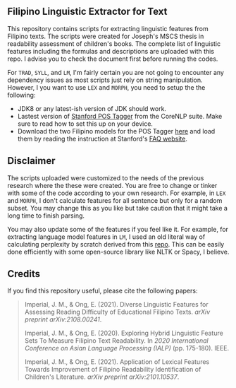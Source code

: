 ## Filipino Linguistic Extractor for Text

This repository contains scripts for extracting linguistic features from Filipino texts. The scripts were created for Joseph's MSCS thesis in readability assessment of children's books. The complete list of linguistic features including the formulas and descriptions are uploaded with this repo. I advise you to check the document first before running the codes.

For `TRAD`, `SYLL`, and `LM`, I'm fairly certain you are not going to encounter any dependency issues as most scripts just rely on string manipulation.  However, I you want to use `LEX` and `MORPH`, you need to setup the the following:

 - JDK8 or any latest-ish version of JDK should work.
 - Lastest version of [Stanford POS Tagger](https://nlp.stanford.edu/software/tagger.shtml) from the CoreNLP suite. Make sure to read how to set this up on your device.
 - Download the two Filipino models for the POS Tagger [here](https://github.com/matthewgo/FilipinoStanfordPOSTagger) and load them by reading the instruction at Stanford's [FAQ website](https://nlp.stanford.edu/software/pos-tagger-faq.html).

## Disclaimer
The scripts uploaded were customized to the needs of the previous research where the these were created. You are free to change or tinker with some of the code according to your own research. For example, in `LEX` and `MORPH`, I don't calculate features for all sentence but only for a random subset. You may change this as you like but take caution that it might take a long time to finish parsing.

You may also update some of the features if you feel like it. For example, for extracting language model features in `LM`, I used an old literal way of calculating perplexity by scratch derived from this [repo](https://github.com/BigFav/n-grams). This can be easily done efficiently with some open-source library like NLTK or Spacy, I believe.


## Credits

If you find this repository useful, please cite the following papers:

> Imperial, J. M., & Ong, E. (2021). Diverse Linguistic Features for Assessing Reading Difficulty of Educational Filipino Texts. _arXiv preprint arXiv:2108.00241_.
> 
> Imperial, J. M., & Ong, E. (2020). Exploring Hybrid Linguistic Feature Sets To Measure Filipino Text Readability. In _2020 International Conference on Asian Language Processing (IALP)_ (pp. 175-180). IEEE.
> 
> Imperial, J. M., & Ong, E. (2021). Application of Lexical Features Towards Improvement of Filipino Readability Identification of Children's Literature. _arXiv preprint arXiv:2101.10537_.
